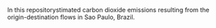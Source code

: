 In this repositorystimated carbon dioxide emissions resulting from the origin-destination flows in Sao Paulo, Brazil.